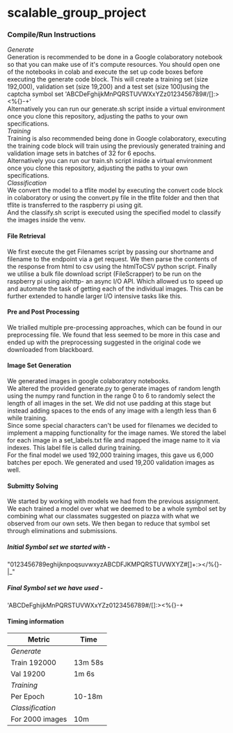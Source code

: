 # scalable_group_project

### Compile/Run Instructions 
*Generate* <br/>
Generation is recommended to be done in a Google colaboratory notebook so that you can make use of it's compute resources. You should open one of the notebooks in colab and execute the set up code boxes before executing the generate code block. This will create a training set (size 192,000), validation set (size 19,200) and a test set (size 100)using the captcha symbol set 'ABCDeFghijkMnPQRSTUVWXxYZz0123456789#/\[]:><%{}-+' <br/>
Alternatively you can run our generate.sh script inside a virtual environment once you clone this repository, adjusting the paths to your own specifications.
<br/>
*Training* <br/>
Training is also recommended being done in Google colaboratory, executing the training code block will train using the previously generated training and validation image sets in batches of 32 for 6 epochs. <br/>
Alternatively you can run our train.sh script inside a virtual environment once you clone this repository, adjusting the paths to your own specifications.
<br/>
*Classification* <br/>
We convert the model to a tflite model by executing the convert code block in colaboratory or using the convert.py file in the tflite folder and then that tflite is transferred to the raspberry pi using git. <br/>
And the classify.sh script is executed using the specified model to classify the images inside the venv. <br/>

#### File Retrieval
We first execute the get Filenames script by passing our shortname and filename to the endpoint via a get request. We then parse the contents of the response from html to csv using the htmlToCSV python script. Finally we utilise a bulk file download script (FileScrapper) to be run on the raspberry pi using aiohttp- an async I/O API. Which allowed us to speed up and automate the task of getting each of the individual images. This can be further extended to handle larger I/O intensive tasks like this. <br/>

#### Pre and Post Processing
We trialled multiple pre-processing approaches, which can be found in our preprocessing file. We found that less seemed to be more in this case and ended up with the preprocessing suggested in the original code we downloaded from blackboard.

####  Image Set Generation
We generated images in google colaboratory notebooks. <br/>
We altered the provided generate.py to generate images of random length using the numpy rand function in the range 0 to 6 to randomly select the length of all images in the set. We did not use padding at this stage but instead adding spaces to the ends of any image with a length less than 6 while training. <br/>
Since some special characters can't be used for filenames we decided to implement a mapping functionality for the image names. We stored the label for each image in a set_labels.txt file and mapped the image name to it via indexes. This label file is called during training. <br/>
For the final model we used 192,000 training images, this gave us 6,000 batches per epoch. We generated and used 19,200 validation images as well. <br/>

#### Submitty Solving
We started by working with models we had from the previous assignment. We each trained a model over what we deemed to be a whole symbol set by combining what our classmates suggested on piazza with what we observed from our own sets. We then began to reduce that symbol set through eliminations and submissions.
##### Initial Symbol set we started with - 
"0123456789eghijknpoqsuvwxyzABCDFJKMPQRSTUVWXYZ#[]+:></%{}\-|_"
##### Final Symbol set we have used -
'ABCDeFghijkMnPQRSTUVWXxYZz0123456789#/\[]:><%{}-+
<br/>

####  Timing information
| Metric          | Time        |
| -----------     | ----------- |
| *Generate*                    |
| Train 192000    | 13m 58s     |
| Val 19200       | 1m 6s       |
| *Training*                    |
| Per Epoch       | 10-18m      |
| *Classification*              |
| For 2000 images | 10m         |
